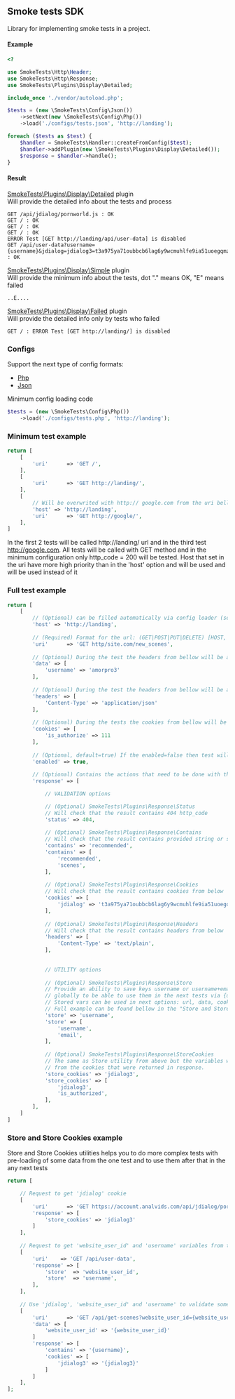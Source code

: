 ## Smoke tests SDK

Library for implementing smoke tests in a project.

#### Example

```php
<?

use SmokeTests\Http\Header;
use SmokeTests\Http\Response;
use SmokeTests\Plugins\Display\Detailed;

include_once './vendor/autoload.php';

$tests = (new \SmokeTests\Config\Json())
    ->setNext(new \SmokeTests\Config\Php())
    ->load('./configs/tests.json', 'http://landing');

foreach ($tests as $test) {
    $handler = SmokeTests\Handler::createFromConfig($test);
    $handler->addPlugin(new \SmokeTests\Plugins\Display\Detailed());
    $response = $handler->handle();
}

```

#### Result

[SmokeTests\Plugins\Display\Detailed](src/Plugins/Display/Detailed.php) plugin<br/>
Will provide the detailed info about the tests and process

```
GET /api/jdialog/pornworld.js : OK
GET / : OK
GET / : OK
GET / : OK
ERROR Test [GET http://landing/api/user-data] is disabled
GET /api/user-data?username={username}&jdialog=jdialog3=t3a975ya71oubbcb6lag6y9wcmuhlfe9ia51uoegqmzinfcdfg : OK
```

[SmokeTests\Plugins\Display\Simple](src/Plugins/Display/Simple.php) plugin<br/>
Will provide the minimum info about the tests, dot "." means OK, "E" means failed 
```
..E....
```

[SmokeTests\Plugins\Display\Failed](src/Plugins/Display/Failed.php) plugin<br/>
Will provide the detailed info only by tests who failed
```
GET / : ERROR Test [GET http://landing/] is disabled
```

### Configs

Support the next type of config formats:

* [Php](configs/tests.json)
* [Json](configs/tests.php)

Minimum config loading code

```php
$tests = (new \SmokeTests\Config\Php())
    ->load('./configs/tests.php', 'http://landing');

```

### Minimum test example

```php
return [
    [
        'uri'      => 'GET /',
    ],
    [
        'uri'      => 'GET http://landing/',
    ],
    [
        // Will be overwrited with http:// google.com from the uri bellow
        'host' => 'http://landing', 
        'uri'      => 'GET http://google/',
    ],
]
```

In the first 2 tests will be called http://landing/ url and in the third test http://google.com. 
All tests will be called with GET method and in the minimum configuration only http_code = 200 will be tested.
Host that set in the uri have more high priority than in the 'host' option and will be used 
and will be used instead of it 


### Full test example

```php
return [
    [
        // (Optional) can be filled automatically via config loader (see Config topic above)
        'host' => 'http://landing', 
        
        // (Required) Format for the url: (GET|POST|PUT|DELETE) [HOST, optional, override host config from above]/(uri)  
        'uri'      => 'GET http/site.com/new_scenes',
        
        // (Optional) During the test the headers from bellow will be attached to the http request as POST or GET data
        'data' => [
            'username' => 'amorpro3'
        ],       
        
        // (Optional) During the test the headers from bellow will be attached to the http request
        'headers' => [
            'Content-Type' => 'application/json'
        ],
        
        // (Optional) During the tests the cookies from bellow will be attached to the http request
        'cookies' => [
            'is_authorize' => 111
        ],
        
        // (Optional, default=true) If the enabled=false then test will be not called 
        'enabled' => true,
        
        // (Optional) Contains the actions that need to be done with the http response 
        'response' => [

            // VALIDATION options

            // (Optional) SmokeTests\Plugins\Response\Status
            // Will check that the result contains 404 http_code 
            'status' => 404,        
        
            // (Optional) SmokeTests\Plugins\Response\Contains
            // Will check that the result contains provided string or strings
            'contains' => 'recommended',
            'contains' => [
                'recommended',
                'scenes',
            ],
        
            // (Optional) SmokeTests\Plugins\Response\Cookies
            // Will check that the result contains cookies from below
            'cookies' => [
                'jdialog' => 't3a975ya71oubbcb6lag6y9wcmuhlfe9ia51uoegqmzinfcdfg',
            ],
        
            // (Optional) SmokeTests\Plugins\Response\Headers
            // Will check that the result contains headers from below
            'headers' => [
                'Content-Type' => 'text/plain',
            ],
            
            
            // UTILITY options
            
            // (Optional) SmokeTests\Plugins\Response\Store
            // Provide an ability to save keys username or username+email from the json response
            // globally to be able to use them in the next tests via {username} ot {email}
            // Stored vars can be used in next options: url, data, cookies, headers.
            // Full example can be found bellow in the "Store and Store Cookies example" topic  
            'store' => 'username',
            'store' => [
                'username',
                'email',
            ],
            
            // (Optional) SmokeTests\Plugins\Response\StoreCookies
            // The same as Store utility from above but the variables will be taken
            // from the cookies that were returned in response.  
            'store_cookies' => 'jdialog3',
            'store_cookies' => [
                'jdialog3',
                'is_authorized',
            ],            
        ],        
    ]
]
```

### Store and Store Cookies example 

Store and Store Cookies utilities helps you to do more complex tests with pre-loading of some data from the one test
and to use them after that in the any next tests

```php
return [

    // Request to get 'jdialog' cookie
    [
        'uri'      => 'GET https://account.analvids.com/api/jdialog/pornworld.js',
        'response' => [
            'store_cookies' => 'jdialog3'
        ]
    ],
    
    // Request to get 'website_user_id' and 'username' variables from the json response 
    [
        'uri'    => 'GET /api/user-data',
        'response' => [
            'store'  => 'website_user_id',
            'store'  => 'username',
        ],
    ],
    
    // Use 'jdialog', 'website_user_id' and 'username' to validate some data
    [
        'uri'      => 'GET /api/get-scenes?website_user_id={website_user_id}',
        'data' => [
            'website_user_id' => '{website_user_id}'
        ]       
        'response' => [
            'contains' => '{username}',
            'cookies' => [
                'jdialog3' => '{jdialog3}'
            ]           
        ]
    ],
];
```
